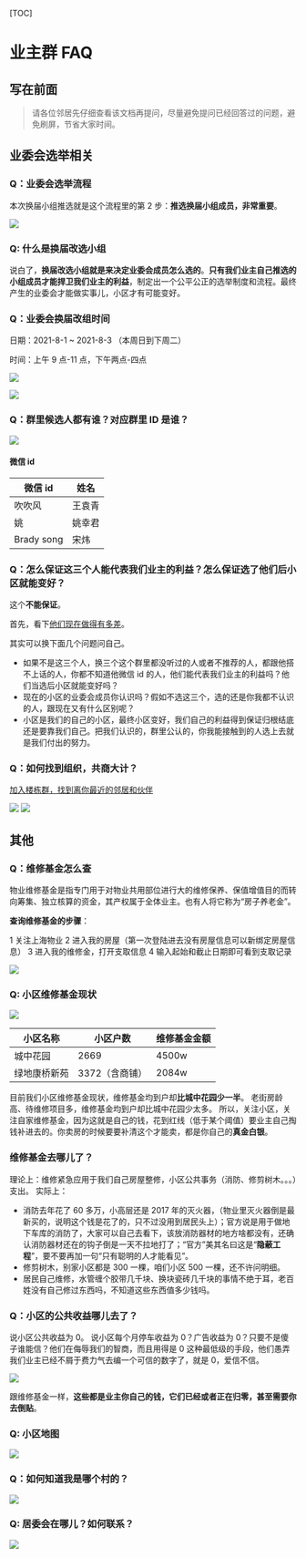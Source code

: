 [TOC]

# 业主群 FAQ

## 写在前面

> 请各位邻居先仔细查看该文档再提问，尽量避免提问已经回答过的问题，避免刷屏，节省大家时间。

## 业委会选举相关

### Q：业委会选举流程

本次换届小组推选就是这个流程里的第 2 步：**推选换届小组成员，非常重要**。

![](https://qiniu.weapon-master.online/2021-07-29-11-25-58.png)

### Q: 什么是换届改选小组

说白了，**换届改选小组就是来决定业委会成员怎么选的**。**只有我们业主自己推选的小组成员才能捍卫我们业主的利益**，制定出一个公平公正的选举制度和流程。最终产生的业委会才能做实事儿，小区才有可能变好。

### Q：业委会换届改组时间

日期：2021-8-1 ~ 2021-8-3 （本周日到下周二）

时间：上午 9 点-11 点，下午两点-四点

![](https://qiniu.weapon-master.online/WechatIMG9137.jpeg)

![](https://qiniu.weapon-master.online/WechatIMG9136.jpeg)

### Q：群里候选人都有谁？对应群里 ID 是谁？

![](https://qiniu.weapon-master.online/WechatIMG9019.jpeg)

#### 微信 id

| 微信 id    | 姓名   |
| ---------- | ------ |
| 吹吹风     | 王袁青 |
| 姚         | 姚幸君 |
| Brady song | 宋炜   |

### Q：怎么保证这三个人能代表我们业主的利益？怎么保证选了他们后小区就能变好？

这个**不能保证**。

首先，看下[他们现在做得有多差](#维修基金去哪儿了)。

其实可以换下面几个问题问自己。

- 如果不是这三个人，换三个这个群里都没听过的人或者不推荐的人，都跟他搭不上话的人，你都不知道他微信 id 的人，他们能代表我们业主的利益吗？他们当选后小区就能变好吗？
- 现在的小区的业委会成员你认识吗？假如不选这三个，选的还是你我都不认识的人，跟现在又有什么区别呢？
- 小区是我们的自己的小区，最终小区变好，我们自己的利益得到保证归根结底还是要靠我们自己。把我们认识的，群里公认的，你我能接触到的人选上去就是我们付出的努力。

### Q：如何找到组织，共商大计？

[加入楼栋群，找到离你最近的邻居和伙伴](https://docs.qq.com/doc/DTWpVY29Ea3JMR0VS)

![](https://qiniu.weapon-master.online/7231627638364_.pic.jpg)
![](https://qiniu.weapon-master.online/7231627638364_.pic.jpg)

## 其他

### Q：维修基金怎么查

物业维修基金是指专门用于对物业共用部位进行大的维修保养、保值增值目的而转向筹集、独立核算的资金，其产权属于全体业主。也有人将它称为“房子养老金”。

**查询维修基金的步骤**：

1 关注上海物业
2 进入我的房屋（第一次登陆进去没有房屋信息可以新绑定房屋信息）
3 进入我的维修金，打开支取信息
4 输入起始和截止日期即可看到支取记录

![](https://qiniu.weapon-master.online/WechatIMG37678.jpeg)

### Q: 小区维修基金现状

![](https://qiniu.weapon-master.online/WechatIMG37682.jpeg)

| 小区名称     | 小区户数       | 维修基金金额 |
| ------------ | -------------- | ------------ |
| 城中花园     | 2669           | 4500w        |
| 绿地康桥新苑 | 3372（含商铺） | 2084w        |

目前我们小区维修基金现状，维修基金均到户却**比城中花园少一半**。
老街房龄高、待维修项目多，维修基金均到户却比城中花园少太多。
所以，关注小区，关注自家维修基金，因为这就是自己的钱，花到红线（低于某个阈值）要业主自己掏钱补进去的。你卖房的时候要要补清这个才能卖，都是你自己的**真金白银**。

### 维修基金去哪儿了？

理论上：维修紧急应用于我们自己房屋整修，小区公共事务（消防、修剪树木。。。）支出。
实际上：

- 消防去年花了 60 多万，小高层还是 2017 年的灭火器，（物业里灭火器倒是最新买的，说明这个钱是花了的，只不过没用到居民头上）；官方说是用于做地下车库的消防了，大家可以自己去看下，该放消防器材的地方啥都没有，还确认消防器材还在的钩子倒是一天不拉地打了；“官方”美其名曰这是“**隐蔽工程**”，要不要再加一句“只有聪明的人才能看见”。
- 修剪树木，别家小区都是 300 一棵，咱们小区 500 一棵，还不许问明细。
- 居民自己维修，水管缠个胶带几千块、换块瓷砖几千块的事情不绝于耳，老百姓没有自己修过东西吗，不知道这些东西值多少钱吗。

### Q：小区的公共收益哪儿去了？

说小区公共收益为 0。 说小区每个月停车收益为 0？广告收益为 0？只要不是傻子谁能信？他们在侮辱我们的智商，而且用得是 0 这种最低级的手段，他们愚弄我们业主已经不屑于费力气去编一个可信的数字了，就是 0，爱信不信。

![](http://qiniu.weapon-master.online//2021-07-31-11-56-07.png)

跟维修基金一样，**这些都是业主你自己的钱，它们已经或者正在归零，甚至需要你去倒贴**。

### Q: 小区地图

![](https://qiniu.weapon-master.online/WechatIMG693.png)

### Q：如何知道我是哪个村的？

![](https://qiniu.weapon-master.online/WechatIMG8802.jpeg)

### Q: 居委会在哪儿？如何联系？

![](https://qiniu.weapon-master.online/WechatIMG8793.jpeg)
